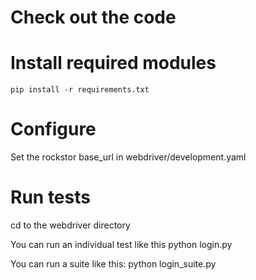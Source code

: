 
Check out the code
===================

Install required modules
==========================
    pip install -r requirements.txt

Configure
======================================================
Set the rockstor base_url in webdriver/development.yaml

Run tests
=========
cd to the webdriver directory

You can run an individual test like this 
    python login.py

You can run a suite like this:
    python login_suite.py

